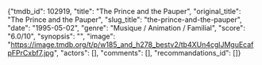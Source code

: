 {"tmdb_id": 102919, "title": "The Prince and the Pauper", "original_title": "The Prince and the Pauper", "slug_title": "the-prince-and-the-pauper", "date": "1995-05-02", "genre": "Musique / Animation / Familial", "score": "6.0/10", "synopsis": "", "image": "https://image.tmdb.org/t/p/w185_and_h278_bestv2/tb4XUn4cglJMguEcafpFPrCxbf7.jpg", "actors": [], "comments": [], "recommandations_id": []}